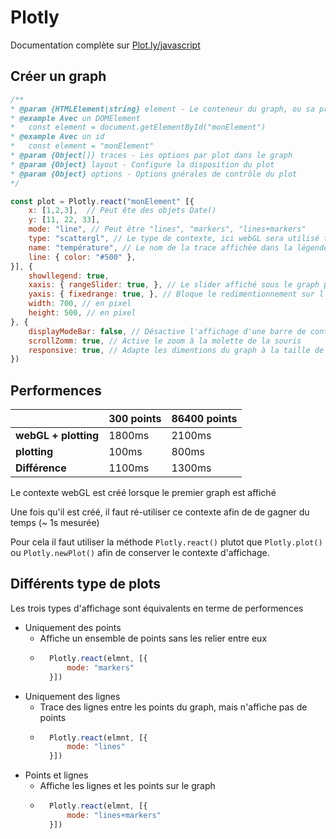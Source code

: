 # Plotly
  
Documentation complète sur [Plot.ly/javascript](https://plot.ly/javascript)

## Créer un graph

```js
/**
* @param {HTMLElement|string} element - Le conteneur du graph, ou sa propriété "id"
* @example Avec un DOMElement
*   const element = document.getElementById("monElement")
* @example Avec un id
*   const element = "monElement"
* @param {Object[]} traces - Les options par plot dans le graph 
* @param {Object} layout - Configure la disposition du plot
* @param {Object} options - Options gnérales de contrôle du plot
*/

const plot = Plotly.react("monElement" [{
    x: [1,2,3],  // Peut ête des objets Date() 
    y: [11, 22, 33],
    mode: "line", // Peut être "lines", "markers", "lines+markers"
    type: "scattergl", // Le type de contexte, ici webGL sera utilisé tout le temps
    name: "température", // Le nom de la trace affichée dans la légende
    line: { color: "#500" },
}], {
    showllegend: true,
    xaxis: { rangeSlider: true, }, // Le slider affiché sous le graph pour rerpère. Note: n'est pas compatible avec le contexte "scattergl" dans la version 1.48.3 de Plotly
    yaxis: { fixedrange: true, }, // Bloque le redimentionnement sur l'axe des Y
    width: 700, // en pixel
    height: 500, // en pixel
}, {
    displayModeBar: false, // Désactive l'affichage d'une barre de contrôles pour chaque graph
    scrollZomm: true, // Active le zoom à la molette de la souris
    responsive: true, // Adapte les dimentions du graph à la taille de la fenêtre. Note: Je n'ai pas exactement compris sur quel elements il appliquait le resimentionnement 
})

```

## Performences
|                       |300 points |86400 points   |
|-----------------------|-----------|---------------|
|**webGL + plotting**   |1800ms     |2100ms         |
|**plotting**           |100ms      |800ms          |
|**Différence**         |1100ms     |1300ms         |
    
Le contexte webGL est créé lorsque le premier graph est affiché

Une fois qu'il est créé, il faut ré-utiliser ce contexte afin de de gagner du temps (~ 1s mesurée)

Pour cela il faut utiliser la méthode `Plotly.react()` plutot que `Plotly.plot()` ou `Plotly.newPlot()` afin de conserver le contexte d'affichage.

## Différents type de plots

Les trois types d'affichage sont équivalents en terme de performences

- Uniquement des points
    - Affiche un ensemble de points sans les relier entre eux
    - ```js 
        Plotly.react(elmnt, [{
            mode: "markers"
        }])
        ```
- Uniquement des lignes
    - Trace des lignes entre les points du graph, mais n'affiche pas de points 
    - ```js 
        Plotly.react(elmnt, [{
            mode: "lines"
        }])
        ```
- Points et lignes
    - Affiche les lignes et les points sur le graph
    - ```js 
        Plotly.react(elmnt, [{
            mode: "lines+markers"
        }])
        ```